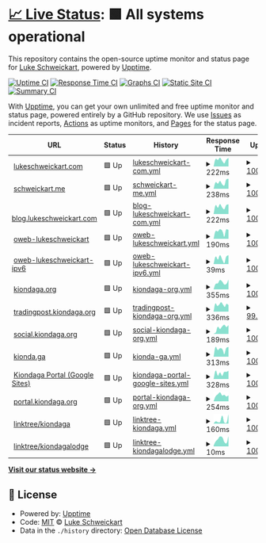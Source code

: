 # [📈 Live Status](https://lukebsa.github.io/status): <!--live status--> **🟩 All systems operational**

This repository contains the open-source uptime monitor and status page for [Luke Schweickart](https://lukeschweickart.com), powered by [Upptime](https://github.com/upptime/upptime).

[![Uptime CI](https://github.com/lukebsa/status/workflows/Uptime%20CI/badge.svg)](https://github.com/lukebsa/status/actions?query=workflow%3A%22Uptime+CI%22)
[![Response Time CI](https://github.com/lukebsa/status/workflows/Response%20Time%20CI/badge.svg)](https://github.com/lukebsa/status/actions?query=workflow%3A%22Response+Time+CI%22)
[![Graphs CI](https://github.com/lukebsa/status/workflows/Graphs%20CI/badge.svg)](https://github.com/lukebsa/status/actions?query=workflow%3A%22Graphs+CI%22)
[![Static Site CI](https://github.com/lukebsa/status/workflows/Static%20Site%20CI/badge.svg)](https://github.com/lukebsa/status/actions?query=workflow%3A%22Static+Site+CI%22)
[![Summary CI](https://github.com/lukebsa/status/workflows/Summary%20CI/badge.svg)](https://github.com/lukebsa/status/actions?query=workflow%3A%22Summary+CI%22)

With [Upptime](https://upptime.js.org), you can get your own unlimited and free uptime monitor and status page, powered entirely by a GitHub repository. We use [Issues](https://github.com/lukebsa/status/issues) as incident reports, [Actions](https://github.com/lukebsa/status/actions) as uptime monitors, and [Pages](https://lukebsa.github.io/status) for the status page.

<!--start: status pages-->
<!-- This summary is generated by Upptime (https://github.com/upptime/upptime) -->
<!-- Do not edit this manually, your changes will be overwritten -->
<!-- prettier-ignore -->
| URL | Status | History | Response Time | Uptime |
| --- | ------ | ------- | ------------- | ------ |
| <img alt="" src="https://icons.duckduckgo.com/ip3/lukeschweickart.com.ico" height="13"> [lukeschweickart.com](https://lukeschweickart.com) | 🟩 Up | [lukeschweickart-com.yml](https://github.com/lukebsa/status/commits/HEAD/history/lukeschweickart-com.yml) | <details><summary><img alt="Response time graph" src="./graphs/lukeschweickart-com/response-time-week.png" height="20"> 222ms</summary><br><a href="https://lukebsa.github.io/status/history/lukeschweickart-com"><img alt="Response time 598" src="https://img.shields.io/endpoint?url=https%3A%2F%2Fraw.githubusercontent.com%2Flukebsa%2Fstatus%2FHEAD%2Fapi%2Flukeschweickart-com%2Fresponse-time.json"></a><br><a href="https://lukebsa.github.io/status/history/lukeschweickart-com"><img alt="24-hour response time 191" src="https://img.shields.io/endpoint?url=https%3A%2F%2Fraw.githubusercontent.com%2Flukebsa%2Fstatus%2FHEAD%2Fapi%2Flukeschweickart-com%2Fresponse-time-day.json"></a><br><a href="https://lukebsa.github.io/status/history/lukeschweickart-com"><img alt="7-day response time 222" src="https://img.shields.io/endpoint?url=https%3A%2F%2Fraw.githubusercontent.com%2Flukebsa%2Fstatus%2FHEAD%2Fapi%2Flukeschweickart-com%2Fresponse-time-week.json"></a><br><a href="https://lukebsa.github.io/status/history/lukeschweickart-com"><img alt="30-day response time 222" src="https://img.shields.io/endpoint?url=https%3A%2F%2Fraw.githubusercontent.com%2Flukebsa%2Fstatus%2FHEAD%2Fapi%2Flukeschweickart-com%2Fresponse-time-month.json"></a><br><a href="https://lukebsa.github.io/status/history/lukeschweickart-com"><img alt="1-year response time 598" src="https://img.shields.io/endpoint?url=https%3A%2F%2Fraw.githubusercontent.com%2Flukebsa%2Fstatus%2FHEAD%2Fapi%2Flukeschweickart-com%2Fresponse-time-year.json"></a></details> | <details><summary><a href="https://lukebsa.github.io/status/history/lukeschweickart-com">100.00%</a></summary><a href="https://lukebsa.github.io/status/history/lukeschweickart-com"><img alt="All-time uptime 99.96%" src="https://img.shields.io/endpoint?url=https%3A%2F%2Fraw.githubusercontent.com%2Flukebsa%2Fstatus%2FHEAD%2Fapi%2Flukeschweickart-com%2Fuptime.json"></a><br><a href="https://lukebsa.github.io/status/history/lukeschweickart-com"><img alt="24-hour uptime 100.00%" src="https://img.shields.io/endpoint?url=https%3A%2F%2Fraw.githubusercontent.com%2Flukebsa%2Fstatus%2FHEAD%2Fapi%2Flukeschweickart-com%2Fuptime-day.json"></a><br><a href="https://lukebsa.github.io/status/history/lukeschweickart-com"><img alt="7-day uptime 100.00%" src="https://img.shields.io/endpoint?url=https%3A%2F%2Fraw.githubusercontent.com%2Flukebsa%2Fstatus%2FHEAD%2Fapi%2Flukeschweickart-com%2Fuptime-week.json"></a><br><a href="https://lukebsa.github.io/status/history/lukeschweickart-com"><img alt="30-day uptime 99.96%" src="https://img.shields.io/endpoint?url=https%3A%2F%2Fraw.githubusercontent.com%2Flukebsa%2Fstatus%2FHEAD%2Fapi%2Flukeschweickart-com%2Fuptime-month.json"></a><br><a href="https://lukebsa.github.io/status/history/lukeschweickart-com"><img alt="1-year uptime 99.96%" src="https://img.shields.io/endpoint?url=https%3A%2F%2Fraw.githubusercontent.com%2Flukebsa%2Fstatus%2FHEAD%2Fapi%2Flukeschweickart-com%2Fuptime-year.json"></a></details>
| <img alt="" src="https://icons.duckduckgo.com/ip3/schweickart.me.ico" height="13"> [schweickart.me](https://schweickart.me) | 🟩 Up | [schweickart-me.yml](https://github.com/lukebsa/status/commits/HEAD/history/schweickart-me.yml) | <details><summary><img alt="Response time graph" src="./graphs/schweickart-me/response-time-week.png" height="20"> 238ms</summary><br><a href="https://lukebsa.github.io/status/history/schweickart-me"><img alt="Response time 663" src="https://img.shields.io/endpoint?url=https%3A%2F%2Fraw.githubusercontent.com%2Flukebsa%2Fstatus%2FHEAD%2Fapi%2Fschweickart-me%2Fresponse-time.json"></a><br><a href="https://lukebsa.github.io/status/history/schweickart-me"><img alt="24-hour response time 282" src="https://img.shields.io/endpoint?url=https%3A%2F%2Fraw.githubusercontent.com%2Flukebsa%2Fstatus%2FHEAD%2Fapi%2Fschweickart-me%2Fresponse-time-day.json"></a><br><a href="https://lukebsa.github.io/status/history/schweickart-me"><img alt="7-day response time 238" src="https://img.shields.io/endpoint?url=https%3A%2F%2Fraw.githubusercontent.com%2Flukebsa%2Fstatus%2FHEAD%2Fapi%2Fschweickart-me%2Fresponse-time-week.json"></a><br><a href="https://lukebsa.github.io/status/history/schweickart-me"><img alt="30-day response time 223" src="https://img.shields.io/endpoint?url=https%3A%2F%2Fraw.githubusercontent.com%2Flukebsa%2Fstatus%2FHEAD%2Fapi%2Fschweickart-me%2Fresponse-time-month.json"></a><br><a href="https://lukebsa.github.io/status/history/schweickart-me"><img alt="1-year response time 663" src="https://img.shields.io/endpoint?url=https%3A%2F%2Fraw.githubusercontent.com%2Flukebsa%2Fstatus%2FHEAD%2Fapi%2Fschweickart-me%2Fresponse-time-year.json"></a></details> | <details><summary><a href="https://lukebsa.github.io/status/history/schweickart-me">100.00%</a></summary><a href="https://lukebsa.github.io/status/history/schweickart-me"><img alt="All-time uptime 99.95%" src="https://img.shields.io/endpoint?url=https%3A%2F%2Fraw.githubusercontent.com%2Flukebsa%2Fstatus%2FHEAD%2Fapi%2Fschweickart-me%2Fuptime.json"></a><br><a href="https://lukebsa.github.io/status/history/schweickart-me"><img alt="24-hour uptime 100.00%" src="https://img.shields.io/endpoint?url=https%3A%2F%2Fraw.githubusercontent.com%2Flukebsa%2Fstatus%2FHEAD%2Fapi%2Fschweickart-me%2Fuptime-day.json"></a><br><a href="https://lukebsa.github.io/status/history/schweickart-me"><img alt="7-day uptime 100.00%" src="https://img.shields.io/endpoint?url=https%3A%2F%2Fraw.githubusercontent.com%2Flukebsa%2Fstatus%2FHEAD%2Fapi%2Fschweickart-me%2Fuptime-week.json"></a><br><a href="https://lukebsa.github.io/status/history/schweickart-me"><img alt="30-day uptime 100.00%" src="https://img.shields.io/endpoint?url=https%3A%2F%2Fraw.githubusercontent.com%2Flukebsa%2Fstatus%2FHEAD%2Fapi%2Fschweickart-me%2Fuptime-month.json"></a><br><a href="https://lukebsa.github.io/status/history/schweickart-me"><img alt="1-year uptime 99.95%" src="https://img.shields.io/endpoint?url=https%3A%2F%2Fraw.githubusercontent.com%2Flukebsa%2Fstatus%2FHEAD%2Fapi%2Fschweickart-me%2Fuptime-year.json"></a></details>
| <img alt="" src="https://icons.duckduckgo.com/ip3/blog.lukeschweickart.com.ico" height="13"> [blog.lukeschweickart.com](https://blog.lukeschweickart.com) | 🟩 Up | [blog-lukeschweickart-com.yml](https://github.com/lukebsa/status/commits/HEAD/history/blog-lukeschweickart-com.yml) | <details><summary><img alt="Response time graph" src="./graphs/blog-lukeschweickart-com/response-time-week.png" height="20"> 222ms</summary><br><a href="https://lukebsa.github.io/status/history/blog-lukeschweickart-com"><img alt="Response time 302" src="https://img.shields.io/endpoint?url=https%3A%2F%2Fraw.githubusercontent.com%2Flukebsa%2Fstatus%2FHEAD%2Fapi%2Fblog-lukeschweickart-com%2Fresponse-time.json"></a><br><a href="https://lukebsa.github.io/status/history/blog-lukeschweickart-com"><img alt="24-hour response time 175" src="https://img.shields.io/endpoint?url=https%3A%2F%2Fraw.githubusercontent.com%2Flukebsa%2Fstatus%2FHEAD%2Fapi%2Fblog-lukeschweickart-com%2Fresponse-time-day.json"></a><br><a href="https://lukebsa.github.io/status/history/blog-lukeschweickart-com"><img alt="7-day response time 222" src="https://img.shields.io/endpoint?url=https%3A%2F%2Fraw.githubusercontent.com%2Flukebsa%2Fstatus%2FHEAD%2Fapi%2Fblog-lukeschweickart-com%2Fresponse-time-week.json"></a><br><a href="https://lukebsa.github.io/status/history/blog-lukeschweickart-com"><img alt="30-day response time 217" src="https://img.shields.io/endpoint?url=https%3A%2F%2Fraw.githubusercontent.com%2Flukebsa%2Fstatus%2FHEAD%2Fapi%2Fblog-lukeschweickart-com%2Fresponse-time-month.json"></a><br><a href="https://lukebsa.github.io/status/history/blog-lukeschweickart-com"><img alt="1-year response time 302" src="https://img.shields.io/endpoint?url=https%3A%2F%2Fraw.githubusercontent.com%2Flukebsa%2Fstatus%2FHEAD%2Fapi%2Fblog-lukeschweickart-com%2Fresponse-time-year.json"></a></details> | <details><summary><a href="https://lukebsa.github.io/status/history/blog-lukeschweickart-com">100.00%</a></summary><a href="https://lukebsa.github.io/status/history/blog-lukeschweickart-com"><img alt="All-time uptime 99.99%" src="https://img.shields.io/endpoint?url=https%3A%2F%2Fraw.githubusercontent.com%2Flukebsa%2Fstatus%2FHEAD%2Fapi%2Fblog-lukeschweickart-com%2Fuptime.json"></a><br><a href="https://lukebsa.github.io/status/history/blog-lukeschweickart-com"><img alt="24-hour uptime 100.00%" src="https://img.shields.io/endpoint?url=https%3A%2F%2Fraw.githubusercontent.com%2Flukebsa%2Fstatus%2FHEAD%2Fapi%2Fblog-lukeschweickart-com%2Fuptime-day.json"></a><br><a href="https://lukebsa.github.io/status/history/blog-lukeschweickart-com"><img alt="7-day uptime 100.00%" src="https://img.shields.io/endpoint?url=https%3A%2F%2Fraw.githubusercontent.com%2Flukebsa%2Fstatus%2FHEAD%2Fapi%2Fblog-lukeschweickart-com%2Fuptime-week.json"></a><br><a href="https://lukebsa.github.io/status/history/blog-lukeschweickart-com"><img alt="30-day uptime 100.00%" src="https://img.shields.io/endpoint?url=https%3A%2F%2Fraw.githubusercontent.com%2Flukebsa%2Fstatus%2FHEAD%2Fapi%2Fblog-lukeschweickart-com%2Fuptime-month.json"></a><br><a href="https://lukebsa.github.io/status/history/blog-lukeschweickart-com"><img alt="1-year uptime 99.99%" src="https://img.shields.io/endpoint?url=https%3A%2F%2Fraw.githubusercontent.com%2Flukebsa%2Fstatus%2FHEAD%2Fapi%2Fblog-lukeschweickart-com%2Fuptime-year.json"></a></details>
| <img alt="" src="https://icons.duckduckgo.com/ip3/oweb3.lukeschweickart.com.ico" height="13"> [oweb-lukeschweickart](https://oweb3.lukeschweickart.com) | 🟩 Up | [oweb-lukeschweickart.yml](https://github.com/lukebsa/status/commits/HEAD/history/oweb-lukeschweickart.yml) | <details><summary><img alt="Response time graph" src="./graphs/oweb-lukeschweickart/response-time-week.png" height="20"> 190ms</summary><br><a href="https://lukebsa.github.io/status/history/oweb-lukeschweickart"><img alt="Response time 173" src="https://img.shields.io/endpoint?url=https%3A%2F%2Fraw.githubusercontent.com%2Flukebsa%2Fstatus%2FHEAD%2Fapi%2Foweb-lukeschweickart%2Fresponse-time.json"></a><br><a href="https://lukebsa.github.io/status/history/oweb-lukeschweickart"><img alt="24-hour response time 196" src="https://img.shields.io/endpoint?url=https%3A%2F%2Fraw.githubusercontent.com%2Flukebsa%2Fstatus%2FHEAD%2Fapi%2Foweb-lukeschweickart%2Fresponse-time-day.json"></a><br><a href="https://lukebsa.github.io/status/history/oweb-lukeschweickart"><img alt="7-day response time 190" src="https://img.shields.io/endpoint?url=https%3A%2F%2Fraw.githubusercontent.com%2Flukebsa%2Fstatus%2FHEAD%2Fapi%2Foweb-lukeschweickart%2Fresponse-time-week.json"></a><br><a href="https://lukebsa.github.io/status/history/oweb-lukeschweickart"><img alt="30-day response time 175" src="https://img.shields.io/endpoint?url=https%3A%2F%2Fraw.githubusercontent.com%2Flukebsa%2Fstatus%2FHEAD%2Fapi%2Foweb-lukeschweickart%2Fresponse-time-month.json"></a><br><a href="https://lukebsa.github.io/status/history/oweb-lukeschweickart"><img alt="1-year response time 173" src="https://img.shields.io/endpoint?url=https%3A%2F%2Fraw.githubusercontent.com%2Flukebsa%2Fstatus%2FHEAD%2Fapi%2Foweb-lukeschweickart%2Fresponse-time-year.json"></a></details> | <details><summary><a href="https://lukebsa.github.io/status/history/oweb-lukeschweickart">100.00%</a></summary><a href="https://lukebsa.github.io/status/history/oweb-lukeschweickart"><img alt="All-time uptime 99.98%" src="https://img.shields.io/endpoint?url=https%3A%2F%2Fraw.githubusercontent.com%2Flukebsa%2Fstatus%2FHEAD%2Fapi%2Foweb-lukeschweickart%2Fuptime.json"></a><br><a href="https://lukebsa.github.io/status/history/oweb-lukeschweickart"><img alt="24-hour uptime 100.00%" src="https://img.shields.io/endpoint?url=https%3A%2F%2Fraw.githubusercontent.com%2Flukebsa%2Fstatus%2FHEAD%2Fapi%2Foweb-lukeschweickart%2Fuptime-day.json"></a><br><a href="https://lukebsa.github.io/status/history/oweb-lukeschweickart"><img alt="7-day uptime 100.00%" src="https://img.shields.io/endpoint?url=https%3A%2F%2Fraw.githubusercontent.com%2Flukebsa%2Fstatus%2FHEAD%2Fapi%2Foweb-lukeschweickart%2Fuptime-week.json"></a><br><a href="https://lukebsa.github.io/status/history/oweb-lukeschweickart"><img alt="30-day uptime 100.00%" src="https://img.shields.io/endpoint?url=https%3A%2F%2Fraw.githubusercontent.com%2Flukebsa%2Fstatus%2FHEAD%2Fapi%2Foweb-lukeschweickart%2Fuptime-month.json"></a><br><a href="https://lukebsa.github.io/status/history/oweb-lukeschweickart"><img alt="1-year uptime 99.98%" src="https://img.shields.io/endpoint?url=https%3A%2F%2Fraw.githubusercontent.com%2Flukebsa%2Fstatus%2FHEAD%2Fapi%2Foweb-lukeschweickart%2Fuptime-year.json"></a></details>
| <img alt="" src="https://icons.duckduckgo.com/ip3/oweb3.lukeschweickart.com.ico" height="13"> [oweb-lukeschweickart-ipv6](https://oweb3.lukeschweickart.com) | 🟩 Up | [oweb-lukeschweickart-ipv6.yml](https://github.com/lukebsa/status/commits/HEAD/history/oweb-lukeschweickart-ipv6.yml) | <details><summary><img alt="Response time graph" src="./graphs/oweb-lukeschweickart-ipv6/response-time-week.png" height="20"> 39ms</summary><br><a href="https://lukebsa.github.io/status/history/oweb-lukeschweickart-ipv6"><img alt="Response time 35" src="https://img.shields.io/endpoint?url=https%3A%2F%2Fraw.githubusercontent.com%2Flukebsa%2Fstatus%2FHEAD%2Fapi%2Foweb-lukeschweickart-ipv6%2Fresponse-time.json"></a><br><a href="https://lukebsa.github.io/status/history/oweb-lukeschweickart-ipv6"><img alt="24-hour response time 30" src="https://img.shields.io/endpoint?url=https%3A%2F%2Fraw.githubusercontent.com%2Flukebsa%2Fstatus%2FHEAD%2Fapi%2Foweb-lukeschweickart-ipv6%2Fresponse-time-day.json"></a><br><a href="https://lukebsa.github.io/status/history/oweb-lukeschweickart-ipv6"><img alt="7-day response time 39" src="https://img.shields.io/endpoint?url=https%3A%2F%2Fraw.githubusercontent.com%2Flukebsa%2Fstatus%2FHEAD%2Fapi%2Foweb-lukeschweickart-ipv6%2Fresponse-time-week.json"></a><br><a href="https://lukebsa.github.io/status/history/oweb-lukeschweickart-ipv6"><img alt="30-day response time 34" src="https://img.shields.io/endpoint?url=https%3A%2F%2Fraw.githubusercontent.com%2Flukebsa%2Fstatus%2FHEAD%2Fapi%2Foweb-lukeschweickart-ipv6%2Fresponse-time-month.json"></a><br><a href="https://lukebsa.github.io/status/history/oweb-lukeschweickart-ipv6"><img alt="1-year response time 35" src="https://img.shields.io/endpoint?url=https%3A%2F%2Fraw.githubusercontent.com%2Flukebsa%2Fstatus%2FHEAD%2Fapi%2Foweb-lukeschweickart-ipv6%2Fresponse-time-year.json"></a></details> | <details><summary><a href="https://lukebsa.github.io/status/history/oweb-lukeschweickart-ipv6">100.00%</a></summary><a href="https://lukebsa.github.io/status/history/oweb-lukeschweickart-ipv6"><img alt="All-time uptime 99.99%" src="https://img.shields.io/endpoint?url=https%3A%2F%2Fraw.githubusercontent.com%2Flukebsa%2Fstatus%2FHEAD%2Fapi%2Foweb-lukeschweickart-ipv6%2Fuptime.json"></a><br><a href="https://lukebsa.github.io/status/history/oweb-lukeschweickart-ipv6"><img alt="24-hour uptime 100.00%" src="https://img.shields.io/endpoint?url=https%3A%2F%2Fraw.githubusercontent.com%2Flukebsa%2Fstatus%2FHEAD%2Fapi%2Foweb-lukeschweickart-ipv6%2Fuptime-day.json"></a><br><a href="https://lukebsa.github.io/status/history/oweb-lukeschweickart-ipv6"><img alt="7-day uptime 100.00%" src="https://img.shields.io/endpoint?url=https%3A%2F%2Fraw.githubusercontent.com%2Flukebsa%2Fstatus%2FHEAD%2Fapi%2Foweb-lukeschweickart-ipv6%2Fuptime-week.json"></a><br><a href="https://lukebsa.github.io/status/history/oweb-lukeschweickart-ipv6"><img alt="30-day uptime 100.00%" src="https://img.shields.io/endpoint?url=https%3A%2F%2Fraw.githubusercontent.com%2Flukebsa%2Fstatus%2FHEAD%2Fapi%2Foweb-lukeschweickart-ipv6%2Fuptime-month.json"></a><br><a href="https://lukebsa.github.io/status/history/oweb-lukeschweickart-ipv6"><img alt="1-year uptime 99.99%" src="https://img.shields.io/endpoint?url=https%3A%2F%2Fraw.githubusercontent.com%2Flukebsa%2Fstatus%2FHEAD%2Fapi%2Foweb-lukeschweickart-ipv6%2Fuptime-year.json"></a></details>
| <img alt="" src="https://icons.duckduckgo.com/ip3/kiondaga.org.ico" height="13"> [kiondaga.org](https://kiondaga.org) | 🟩 Up | [kiondaga-org.yml](https://github.com/lukebsa/status/commits/HEAD/history/kiondaga-org.yml) | <details><summary><img alt="Response time graph" src="./graphs/kiondaga-org/response-time-week.png" height="20"> 355ms</summary><br><a href="https://lukebsa.github.io/status/history/kiondaga-org"><img alt="Response time 365" src="https://img.shields.io/endpoint?url=https%3A%2F%2Fraw.githubusercontent.com%2Flukebsa%2Fstatus%2FHEAD%2Fapi%2Fkiondaga-org%2Fresponse-time.json"></a><br><a href="https://lukebsa.github.io/status/history/kiondaga-org"><img alt="24-hour response time 347" src="https://img.shields.io/endpoint?url=https%3A%2F%2Fraw.githubusercontent.com%2Flukebsa%2Fstatus%2FHEAD%2Fapi%2Fkiondaga-org%2Fresponse-time-day.json"></a><br><a href="https://lukebsa.github.io/status/history/kiondaga-org"><img alt="7-day response time 355" src="https://img.shields.io/endpoint?url=https%3A%2F%2Fraw.githubusercontent.com%2Flukebsa%2Fstatus%2FHEAD%2Fapi%2Fkiondaga-org%2Fresponse-time-week.json"></a><br><a href="https://lukebsa.github.io/status/history/kiondaga-org"><img alt="30-day response time 304" src="https://img.shields.io/endpoint?url=https%3A%2F%2Fraw.githubusercontent.com%2Flukebsa%2Fstatus%2FHEAD%2Fapi%2Fkiondaga-org%2Fresponse-time-month.json"></a><br><a href="https://lukebsa.github.io/status/history/kiondaga-org"><img alt="1-year response time 365" src="https://img.shields.io/endpoint?url=https%3A%2F%2Fraw.githubusercontent.com%2Flukebsa%2Fstatus%2FHEAD%2Fapi%2Fkiondaga-org%2Fresponse-time-year.json"></a></details> | <details><summary><a href="https://lukebsa.github.io/status/history/kiondaga-org">100.00%</a></summary><a href="https://lukebsa.github.io/status/history/kiondaga-org"><img alt="All-time uptime 99.98%" src="https://img.shields.io/endpoint?url=https%3A%2F%2Fraw.githubusercontent.com%2Flukebsa%2Fstatus%2FHEAD%2Fapi%2Fkiondaga-org%2Fuptime.json"></a><br><a href="https://lukebsa.github.io/status/history/kiondaga-org"><img alt="24-hour uptime 100.00%" src="https://img.shields.io/endpoint?url=https%3A%2F%2Fraw.githubusercontent.com%2Flukebsa%2Fstatus%2FHEAD%2Fapi%2Fkiondaga-org%2Fuptime-day.json"></a><br><a href="https://lukebsa.github.io/status/history/kiondaga-org"><img alt="7-day uptime 100.00%" src="https://img.shields.io/endpoint?url=https%3A%2F%2Fraw.githubusercontent.com%2Flukebsa%2Fstatus%2FHEAD%2Fapi%2Fkiondaga-org%2Fuptime-week.json"></a><br><a href="https://lukebsa.github.io/status/history/kiondaga-org"><img alt="30-day uptime 100.00%" src="https://img.shields.io/endpoint?url=https%3A%2F%2Fraw.githubusercontent.com%2Flukebsa%2Fstatus%2FHEAD%2Fapi%2Fkiondaga-org%2Fuptime-month.json"></a><br><a href="https://lukebsa.github.io/status/history/kiondaga-org"><img alt="1-year uptime 99.98%" src="https://img.shields.io/endpoint?url=https%3A%2F%2Fraw.githubusercontent.com%2Flukebsa%2Fstatus%2FHEAD%2Fapi%2Fkiondaga-org%2Fuptime-year.json"></a></details>
| <img alt="" src="https://icons.duckduckgo.com/ip3/tradingpost.kiondaga.org.ico" height="13"> [tradingpost.kiondaga.org](https://tradingpost.kiondaga.org) | 🟩 Up | [tradingpost-kiondaga-org.yml](https://github.com/lukebsa/status/commits/HEAD/history/tradingpost-kiondaga-org.yml) | <details><summary><img alt="Response time graph" src="./graphs/tradingpost-kiondaga-org/response-time-week.png" height="20"> 336ms</summary><br><a href="https://lukebsa.github.io/status/history/tradingpost-kiondaga-org"><img alt="Response time 328" src="https://img.shields.io/endpoint?url=https%3A%2F%2Fraw.githubusercontent.com%2Flukebsa%2Fstatus%2FHEAD%2Fapi%2Ftradingpost-kiondaga-org%2Fresponse-time.json"></a><br><a href="https://lukebsa.github.io/status/history/tradingpost-kiondaga-org"><img alt="24-hour response time 293" src="https://img.shields.io/endpoint?url=https%3A%2F%2Fraw.githubusercontent.com%2Flukebsa%2Fstatus%2FHEAD%2Fapi%2Ftradingpost-kiondaga-org%2Fresponse-time-day.json"></a><br><a href="https://lukebsa.github.io/status/history/tradingpost-kiondaga-org"><img alt="7-day response time 336" src="https://img.shields.io/endpoint?url=https%3A%2F%2Fraw.githubusercontent.com%2Flukebsa%2Fstatus%2FHEAD%2Fapi%2Ftradingpost-kiondaga-org%2Fresponse-time-week.json"></a><br><a href="https://lukebsa.github.io/status/history/tradingpost-kiondaga-org"><img alt="30-day response time 323" src="https://img.shields.io/endpoint?url=https%3A%2F%2Fraw.githubusercontent.com%2Flukebsa%2Fstatus%2FHEAD%2Fapi%2Ftradingpost-kiondaga-org%2Fresponse-time-month.json"></a><br><a href="https://lukebsa.github.io/status/history/tradingpost-kiondaga-org"><img alt="1-year response time 328" src="https://img.shields.io/endpoint?url=https%3A%2F%2Fraw.githubusercontent.com%2Flukebsa%2Fstatus%2FHEAD%2Fapi%2Ftradingpost-kiondaga-org%2Fresponse-time-year.json"></a></details> | <details><summary><a href="https://lukebsa.github.io/status/history/tradingpost-kiondaga-org">99.84%</a></summary><a href="https://lukebsa.github.io/status/history/tradingpost-kiondaga-org"><img alt="All-time uptime 99.95%" src="https://img.shields.io/endpoint?url=https%3A%2F%2Fraw.githubusercontent.com%2Flukebsa%2Fstatus%2FHEAD%2Fapi%2Ftradingpost-kiondaga-org%2Fuptime.json"></a><br><a href="https://lukebsa.github.io/status/history/tradingpost-kiondaga-org"><img alt="24-hour uptime 100.00%" src="https://img.shields.io/endpoint?url=https%3A%2F%2Fraw.githubusercontent.com%2Flukebsa%2Fstatus%2FHEAD%2Fapi%2Ftradingpost-kiondaga-org%2Fuptime-day.json"></a><br><a href="https://lukebsa.github.io/status/history/tradingpost-kiondaga-org"><img alt="7-day uptime 99.84%" src="https://img.shields.io/endpoint?url=https%3A%2F%2Fraw.githubusercontent.com%2Flukebsa%2Fstatus%2FHEAD%2Fapi%2Ftradingpost-kiondaga-org%2Fuptime-week.json"></a><br><a href="https://lukebsa.github.io/status/history/tradingpost-kiondaga-org"><img alt="30-day uptime 99.96%" src="https://img.shields.io/endpoint?url=https%3A%2F%2Fraw.githubusercontent.com%2Flukebsa%2Fstatus%2FHEAD%2Fapi%2Ftradingpost-kiondaga-org%2Fuptime-month.json"></a><br><a href="https://lukebsa.github.io/status/history/tradingpost-kiondaga-org"><img alt="1-year uptime 99.95%" src="https://img.shields.io/endpoint?url=https%3A%2F%2Fraw.githubusercontent.com%2Flukebsa%2Fstatus%2FHEAD%2Fapi%2Ftradingpost-kiondaga-org%2Fuptime-year.json"></a></details>
| <img alt="" src="https://icons.duckduckgo.com/ip3/social.kiondaga.org.ico" height="13"> [social.kiondaga.org](https://social.kiondaga.org) | 🟩 Up | [social-kiondaga-org.yml](https://github.com/lukebsa/status/commits/HEAD/history/social-kiondaga-org.yml) | <details><summary><img alt="Response time graph" src="./graphs/social-kiondaga-org/response-time-week.png" height="20"> 189ms</summary><br><a href="https://lukebsa.github.io/status/history/social-kiondaga-org"><img alt="Response time 184" src="https://img.shields.io/endpoint?url=https%3A%2F%2Fraw.githubusercontent.com%2Flukebsa%2Fstatus%2FHEAD%2Fapi%2Fsocial-kiondaga-org%2Fresponse-time.json"></a><br><a href="https://lukebsa.github.io/status/history/social-kiondaga-org"><img alt="24-hour response time 221" src="https://img.shields.io/endpoint?url=https%3A%2F%2Fraw.githubusercontent.com%2Flukebsa%2Fstatus%2FHEAD%2Fapi%2Fsocial-kiondaga-org%2Fresponse-time-day.json"></a><br><a href="https://lukebsa.github.io/status/history/social-kiondaga-org"><img alt="7-day response time 189" src="https://img.shields.io/endpoint?url=https%3A%2F%2Fraw.githubusercontent.com%2Flukebsa%2Fstatus%2FHEAD%2Fapi%2Fsocial-kiondaga-org%2Fresponse-time-week.json"></a><br><a href="https://lukebsa.github.io/status/history/social-kiondaga-org"><img alt="30-day response time 137" src="https://img.shields.io/endpoint?url=https%3A%2F%2Fraw.githubusercontent.com%2Flukebsa%2Fstatus%2FHEAD%2Fapi%2Fsocial-kiondaga-org%2Fresponse-time-month.json"></a><br><a href="https://lukebsa.github.io/status/history/social-kiondaga-org"><img alt="1-year response time 184" src="https://img.shields.io/endpoint?url=https%3A%2F%2Fraw.githubusercontent.com%2Flukebsa%2Fstatus%2FHEAD%2Fapi%2Fsocial-kiondaga-org%2Fresponse-time-year.json"></a></details> | <details><summary><a href="https://lukebsa.github.io/status/history/social-kiondaga-org">100.00%</a></summary><a href="https://lukebsa.github.io/status/history/social-kiondaga-org"><img alt="All-time uptime 100.00%" src="https://img.shields.io/endpoint?url=https%3A%2F%2Fraw.githubusercontent.com%2Flukebsa%2Fstatus%2FHEAD%2Fapi%2Fsocial-kiondaga-org%2Fuptime.json"></a><br><a href="https://lukebsa.github.io/status/history/social-kiondaga-org"><img alt="24-hour uptime 100.00%" src="https://img.shields.io/endpoint?url=https%3A%2F%2Fraw.githubusercontent.com%2Flukebsa%2Fstatus%2FHEAD%2Fapi%2Fsocial-kiondaga-org%2Fuptime-day.json"></a><br><a href="https://lukebsa.github.io/status/history/social-kiondaga-org"><img alt="7-day uptime 100.00%" src="https://img.shields.io/endpoint?url=https%3A%2F%2Fraw.githubusercontent.com%2Flukebsa%2Fstatus%2FHEAD%2Fapi%2Fsocial-kiondaga-org%2Fuptime-week.json"></a><br><a href="https://lukebsa.github.io/status/history/social-kiondaga-org"><img alt="30-day uptime 100.00%" src="https://img.shields.io/endpoint?url=https%3A%2F%2Fraw.githubusercontent.com%2Flukebsa%2Fstatus%2FHEAD%2Fapi%2Fsocial-kiondaga-org%2Fuptime-month.json"></a><br><a href="https://lukebsa.github.io/status/history/social-kiondaga-org"><img alt="1-year uptime 100.00%" src="https://img.shields.io/endpoint?url=https%3A%2F%2Fraw.githubusercontent.com%2Flukebsa%2Fstatus%2FHEAD%2Fapi%2Fsocial-kiondaga-org%2Fuptime-year.json"></a></details>
| <img alt="" src="https://icons.duckduckgo.com/ip3/kionda.ga.ico" height="13"> [kionda.ga](https://kionda.ga) | 🟩 Up | [kionda-ga.yml](https://github.com/lukebsa/status/commits/HEAD/history/kionda-ga.yml) | <details><summary><img alt="Response time graph" src="./graphs/kionda-ga/response-time-week.png" height="20"> 313ms</summary><br><a href="https://lukebsa.github.io/status/history/kionda-ga"><img alt="Response time 555" src="https://img.shields.io/endpoint?url=https%3A%2F%2Fraw.githubusercontent.com%2Flukebsa%2Fstatus%2FHEAD%2Fapi%2Fkionda-ga%2Fresponse-time.json"></a><br><a href="https://lukebsa.github.io/status/history/kionda-ga"><img alt="24-hour response time 227" src="https://img.shields.io/endpoint?url=https%3A%2F%2Fraw.githubusercontent.com%2Flukebsa%2Fstatus%2FHEAD%2Fapi%2Fkionda-ga%2Fresponse-time-day.json"></a><br><a href="https://lukebsa.github.io/status/history/kionda-ga"><img alt="7-day response time 313" src="https://img.shields.io/endpoint?url=https%3A%2F%2Fraw.githubusercontent.com%2Flukebsa%2Fstatus%2FHEAD%2Fapi%2Fkionda-ga%2Fresponse-time-week.json"></a><br><a href="https://lukebsa.github.io/status/history/kionda-ga"><img alt="30-day response time 303" src="https://img.shields.io/endpoint?url=https%3A%2F%2Fraw.githubusercontent.com%2Flukebsa%2Fstatus%2FHEAD%2Fapi%2Fkionda-ga%2Fresponse-time-month.json"></a><br><a href="https://lukebsa.github.io/status/history/kionda-ga"><img alt="1-year response time 555" src="https://img.shields.io/endpoint?url=https%3A%2F%2Fraw.githubusercontent.com%2Flukebsa%2Fstatus%2FHEAD%2Fapi%2Fkionda-ga%2Fresponse-time-year.json"></a></details> | <details><summary><a href="https://lukebsa.github.io/status/history/kionda-ga">100.00%</a></summary><a href="https://lukebsa.github.io/status/history/kionda-ga"><img alt="All-time uptime 99.95%" src="https://img.shields.io/endpoint?url=https%3A%2F%2Fraw.githubusercontent.com%2Flukebsa%2Fstatus%2FHEAD%2Fapi%2Fkionda-ga%2Fuptime.json"></a><br><a href="https://lukebsa.github.io/status/history/kionda-ga"><img alt="24-hour uptime 100.00%" src="https://img.shields.io/endpoint?url=https%3A%2F%2Fraw.githubusercontent.com%2Flukebsa%2Fstatus%2FHEAD%2Fapi%2Fkionda-ga%2Fuptime-day.json"></a><br><a href="https://lukebsa.github.io/status/history/kionda-ga"><img alt="7-day uptime 100.00%" src="https://img.shields.io/endpoint?url=https%3A%2F%2Fraw.githubusercontent.com%2Flukebsa%2Fstatus%2FHEAD%2Fapi%2Fkionda-ga%2Fuptime-week.json"></a><br><a href="https://lukebsa.github.io/status/history/kionda-ga"><img alt="30-day uptime 100.00%" src="https://img.shields.io/endpoint?url=https%3A%2F%2Fraw.githubusercontent.com%2Flukebsa%2Fstatus%2FHEAD%2Fapi%2Fkionda-ga%2Fuptime-month.json"></a><br><a href="https://lukebsa.github.io/status/history/kionda-ga"><img alt="1-year uptime 99.95%" src="https://img.shields.io/endpoint?url=https%3A%2F%2Fraw.githubusercontent.com%2Flukebsa%2Fstatus%2FHEAD%2Fapi%2Fkionda-ga%2Fuptime-year.json"></a></details>
| <img alt="" src="https://icons.duckduckgo.com/ip3/sites.google.com.ico" height="13"> [Kiondaga Portal (Google Sites)](https://sites.google.com/kiondaga.org/portal/ping) | 🟩 Up | [kiondaga-portal-google-sites.yml](https://github.com/lukebsa/status/commits/HEAD/history/kiondaga-portal-google-sites.yml) | <details><summary><img alt="Response time graph" src="./graphs/kiondaga-portal-google-sites/response-time-week.png" height="20"> 328ms</summary><br><a href="https://lukebsa.github.io/status/history/kiondaga-portal-google-sites"><img alt="Response time 328" src="https://img.shields.io/endpoint?url=https%3A%2F%2Fraw.githubusercontent.com%2Flukebsa%2Fstatus%2FHEAD%2Fapi%2Fkiondaga-portal-google-sites%2Fresponse-time.json"></a><br><a href="https://lukebsa.github.io/status/history/kiondaga-portal-google-sites"><img alt="24-hour response time 200" src="https://img.shields.io/endpoint?url=https%3A%2F%2Fraw.githubusercontent.com%2Flukebsa%2Fstatus%2FHEAD%2Fapi%2Fkiondaga-portal-google-sites%2Fresponse-time-day.json"></a><br><a href="https://lukebsa.github.io/status/history/kiondaga-portal-google-sites"><img alt="7-day response time 328" src="https://img.shields.io/endpoint?url=https%3A%2F%2Fraw.githubusercontent.com%2Flukebsa%2Fstatus%2FHEAD%2Fapi%2Fkiondaga-portal-google-sites%2Fresponse-time-week.json"></a><br><a href="https://lukebsa.github.io/status/history/kiondaga-portal-google-sites"><img alt="30-day response time 359" src="https://img.shields.io/endpoint?url=https%3A%2F%2Fraw.githubusercontent.com%2Flukebsa%2Fstatus%2FHEAD%2Fapi%2Fkiondaga-portal-google-sites%2Fresponse-time-month.json"></a><br><a href="https://lukebsa.github.io/status/history/kiondaga-portal-google-sites"><img alt="1-year response time 328" src="https://img.shields.io/endpoint?url=https%3A%2F%2Fraw.githubusercontent.com%2Flukebsa%2Fstatus%2FHEAD%2Fapi%2Fkiondaga-portal-google-sites%2Fresponse-time-year.json"></a></details> | <details><summary><a href="https://lukebsa.github.io/status/history/kiondaga-portal-google-sites">100.00%</a></summary><a href="https://lukebsa.github.io/status/history/kiondaga-portal-google-sites"><img alt="All-time uptime 100.00%" src="https://img.shields.io/endpoint?url=https%3A%2F%2Fraw.githubusercontent.com%2Flukebsa%2Fstatus%2FHEAD%2Fapi%2Fkiondaga-portal-google-sites%2Fuptime.json"></a><br><a href="https://lukebsa.github.io/status/history/kiondaga-portal-google-sites"><img alt="24-hour uptime 100.00%" src="https://img.shields.io/endpoint?url=https%3A%2F%2Fraw.githubusercontent.com%2Flukebsa%2Fstatus%2FHEAD%2Fapi%2Fkiondaga-portal-google-sites%2Fuptime-day.json"></a><br><a href="https://lukebsa.github.io/status/history/kiondaga-portal-google-sites"><img alt="7-day uptime 100.00%" src="https://img.shields.io/endpoint?url=https%3A%2F%2Fraw.githubusercontent.com%2Flukebsa%2Fstatus%2FHEAD%2Fapi%2Fkiondaga-portal-google-sites%2Fuptime-week.json"></a><br><a href="https://lukebsa.github.io/status/history/kiondaga-portal-google-sites"><img alt="30-day uptime 100.00%" src="https://img.shields.io/endpoint?url=https%3A%2F%2Fraw.githubusercontent.com%2Flukebsa%2Fstatus%2FHEAD%2Fapi%2Fkiondaga-portal-google-sites%2Fuptime-month.json"></a><br><a href="https://lukebsa.github.io/status/history/kiondaga-portal-google-sites"><img alt="1-year uptime 100.00%" src="https://img.shields.io/endpoint?url=https%3A%2F%2Fraw.githubusercontent.com%2Flukebsa%2Fstatus%2FHEAD%2Fapi%2Fkiondaga-portal-google-sites%2Fuptime-year.json"></a></details>
| <img alt="" src="https://icons.duckduckgo.com/ip3/portal.kiondaga.org.ico" height="13"> [portal.kiondaga.org](https://portal.kiondaga.org/ping) | 🟩 Up | [portal-kiondaga-org.yml](https://github.com/lukebsa/status/commits/HEAD/history/portal-kiondaga-org.yml) | <details><summary><img alt="Response time graph" src="./graphs/portal-kiondaga-org/response-time-week.png" height="20"> 254ms</summary><br><a href="https://lukebsa.github.io/status/history/portal-kiondaga-org"><img alt="Response time 261" src="https://img.shields.io/endpoint?url=https%3A%2F%2Fraw.githubusercontent.com%2Flukebsa%2Fstatus%2FHEAD%2Fapi%2Fportal-kiondaga-org%2Fresponse-time.json"></a><br><a href="https://lukebsa.github.io/status/history/portal-kiondaga-org"><img alt="24-hour response time 233" src="https://img.shields.io/endpoint?url=https%3A%2F%2Fraw.githubusercontent.com%2Flukebsa%2Fstatus%2FHEAD%2Fapi%2Fportal-kiondaga-org%2Fresponse-time-day.json"></a><br><a href="https://lukebsa.github.io/status/history/portal-kiondaga-org"><img alt="7-day response time 254" src="https://img.shields.io/endpoint?url=https%3A%2F%2Fraw.githubusercontent.com%2Flukebsa%2Fstatus%2FHEAD%2Fapi%2Fportal-kiondaga-org%2Fresponse-time-week.json"></a><br><a href="https://lukebsa.github.io/status/history/portal-kiondaga-org"><img alt="30-day response time 260" src="https://img.shields.io/endpoint?url=https%3A%2F%2Fraw.githubusercontent.com%2Flukebsa%2Fstatus%2FHEAD%2Fapi%2Fportal-kiondaga-org%2Fresponse-time-month.json"></a><br><a href="https://lukebsa.github.io/status/history/portal-kiondaga-org"><img alt="1-year response time 261" src="https://img.shields.io/endpoint?url=https%3A%2F%2Fraw.githubusercontent.com%2Flukebsa%2Fstatus%2FHEAD%2Fapi%2Fportal-kiondaga-org%2Fresponse-time-year.json"></a></details> | <details><summary><a href="https://lukebsa.github.io/status/history/portal-kiondaga-org">100.00%</a></summary><a href="https://lukebsa.github.io/status/history/portal-kiondaga-org"><img alt="All-time uptime 100.00%" src="https://img.shields.io/endpoint?url=https%3A%2F%2Fraw.githubusercontent.com%2Flukebsa%2Fstatus%2FHEAD%2Fapi%2Fportal-kiondaga-org%2Fuptime.json"></a><br><a href="https://lukebsa.github.io/status/history/portal-kiondaga-org"><img alt="24-hour uptime 100.00%" src="https://img.shields.io/endpoint?url=https%3A%2F%2Fraw.githubusercontent.com%2Flukebsa%2Fstatus%2FHEAD%2Fapi%2Fportal-kiondaga-org%2Fuptime-day.json"></a><br><a href="https://lukebsa.github.io/status/history/portal-kiondaga-org"><img alt="7-day uptime 100.00%" src="https://img.shields.io/endpoint?url=https%3A%2F%2Fraw.githubusercontent.com%2Flukebsa%2Fstatus%2FHEAD%2Fapi%2Fportal-kiondaga-org%2Fuptime-week.json"></a><br><a href="https://lukebsa.github.io/status/history/portal-kiondaga-org"><img alt="30-day uptime 100.00%" src="https://img.shields.io/endpoint?url=https%3A%2F%2Fraw.githubusercontent.com%2Flukebsa%2Fstatus%2FHEAD%2Fapi%2Fportal-kiondaga-org%2Fuptime-month.json"></a><br><a href="https://lukebsa.github.io/status/history/portal-kiondaga-org"><img alt="1-year uptime 100.00%" src="https://img.shields.io/endpoint?url=https%3A%2F%2Fraw.githubusercontent.com%2Flukebsa%2Fstatus%2FHEAD%2Fapi%2Fportal-kiondaga-org%2Fuptime-year.json"></a></details>
| <img alt="" src="https://icons.duckduckgo.com/ip3/linktr.ee.ico" height="13"> [linktree/kiondaga](https://linktr.ee/kiondaga) | 🟩 Up | [linktree-kiondaga.yml](https://github.com/lukebsa/status/commits/HEAD/history/linktree-kiondaga.yml) | <details><summary><img alt="Response time graph" src="./graphs/linktree-kiondaga/response-time-week.png" height="20"> 160ms</summary><br><a href="https://lukebsa.github.io/status/history/linktree-kiondaga"><img alt="Response time 129" src="https://img.shields.io/endpoint?url=https%3A%2F%2Fraw.githubusercontent.com%2Flukebsa%2Fstatus%2FHEAD%2Fapi%2Flinktree-kiondaga%2Fresponse-time.json"></a><br><a href="https://lukebsa.github.io/status/history/linktree-kiondaga"><img alt="24-hour response time 60" src="https://img.shields.io/endpoint?url=https%3A%2F%2Fraw.githubusercontent.com%2Flukebsa%2Fstatus%2FHEAD%2Fapi%2Flinktree-kiondaga%2Fresponse-time-day.json"></a><br><a href="https://lukebsa.github.io/status/history/linktree-kiondaga"><img alt="7-day response time 160" src="https://img.shields.io/endpoint?url=https%3A%2F%2Fraw.githubusercontent.com%2Flukebsa%2Fstatus%2FHEAD%2Fapi%2Flinktree-kiondaga%2Fresponse-time-week.json"></a><br><a href="https://lukebsa.github.io/status/history/linktree-kiondaga"><img alt="30-day response time 85" src="https://img.shields.io/endpoint?url=https%3A%2F%2Fraw.githubusercontent.com%2Flukebsa%2Fstatus%2FHEAD%2Fapi%2Flinktree-kiondaga%2Fresponse-time-month.json"></a><br><a href="https://lukebsa.github.io/status/history/linktree-kiondaga"><img alt="1-year response time 129" src="https://img.shields.io/endpoint?url=https%3A%2F%2Fraw.githubusercontent.com%2Flukebsa%2Fstatus%2FHEAD%2Fapi%2Flinktree-kiondaga%2Fresponse-time-year.json"></a></details> | <details><summary><a href="https://lukebsa.github.io/status/history/linktree-kiondaga">100.00%</a></summary><a href="https://lukebsa.github.io/status/history/linktree-kiondaga"><img alt="All-time uptime 100.00%" src="https://img.shields.io/endpoint?url=https%3A%2F%2Fraw.githubusercontent.com%2Flukebsa%2Fstatus%2FHEAD%2Fapi%2Flinktree-kiondaga%2Fuptime.json"></a><br><a href="https://lukebsa.github.io/status/history/linktree-kiondaga"><img alt="24-hour uptime 100.00%" src="https://img.shields.io/endpoint?url=https%3A%2F%2Fraw.githubusercontent.com%2Flukebsa%2Fstatus%2FHEAD%2Fapi%2Flinktree-kiondaga%2Fuptime-day.json"></a><br><a href="https://lukebsa.github.io/status/history/linktree-kiondaga"><img alt="7-day uptime 100.00%" src="https://img.shields.io/endpoint?url=https%3A%2F%2Fraw.githubusercontent.com%2Flukebsa%2Fstatus%2FHEAD%2Fapi%2Flinktree-kiondaga%2Fuptime-week.json"></a><br><a href="https://lukebsa.github.io/status/history/linktree-kiondaga"><img alt="30-day uptime 100.00%" src="https://img.shields.io/endpoint?url=https%3A%2F%2Fraw.githubusercontent.com%2Flukebsa%2Fstatus%2FHEAD%2Fapi%2Flinktree-kiondaga%2Fuptime-month.json"></a><br><a href="https://lukebsa.github.io/status/history/linktree-kiondaga"><img alt="1-year uptime 100.00%" src="https://img.shields.io/endpoint?url=https%3A%2F%2Fraw.githubusercontent.com%2Flukebsa%2Fstatus%2FHEAD%2Fapi%2Flinktree-kiondaga%2Fuptime-year.json"></a></details>
| <img alt="" src="https://icons.duckduckgo.com/ip3/linktr.ee.ico" height="13"> [linktree/kiondagalodge](https://linktr.ee/kiondagalodge) | 🟩 Up | [linktree-kiondagalodge.yml](https://github.com/lukebsa/status/commits/HEAD/history/linktree-kiondagalodge.yml) | <details><summary><img alt="Response time graph" src="./graphs/linktree-kiondagalodge/response-time-week.png" height="20"> 10ms</summary><br><a href="https://lukebsa.github.io/status/history/linktree-kiondagalodge"><img alt="Response time 72" src="https://img.shields.io/endpoint?url=https%3A%2F%2Fraw.githubusercontent.com%2Flukebsa%2Fstatus%2FHEAD%2Fapi%2Flinktree-kiondagalodge%2Fresponse-time.json"></a><br><a href="https://lukebsa.github.io/status/history/linktree-kiondagalodge"><img alt="24-hour response time 10" src="https://img.shields.io/endpoint?url=https%3A%2F%2Fraw.githubusercontent.com%2Flukebsa%2Fstatus%2FHEAD%2Fapi%2Flinktree-kiondagalodge%2Fresponse-time-day.json"></a><br><a href="https://lukebsa.github.io/status/history/linktree-kiondagalodge"><img alt="7-day response time 10" src="https://img.shields.io/endpoint?url=https%3A%2F%2Fraw.githubusercontent.com%2Flukebsa%2Fstatus%2FHEAD%2Fapi%2Flinktree-kiondagalodge%2Fresponse-time-week.json"></a><br><a href="https://lukebsa.github.io/status/history/linktree-kiondagalodge"><img alt="30-day response time 35" src="https://img.shields.io/endpoint?url=https%3A%2F%2Fraw.githubusercontent.com%2Flukebsa%2Fstatus%2FHEAD%2Fapi%2Flinktree-kiondagalodge%2Fresponse-time-month.json"></a><br><a href="https://lukebsa.github.io/status/history/linktree-kiondagalodge"><img alt="1-year response time 72" src="https://img.shields.io/endpoint?url=https%3A%2F%2Fraw.githubusercontent.com%2Flukebsa%2Fstatus%2FHEAD%2Fapi%2Flinktree-kiondagalodge%2Fresponse-time-year.json"></a></details> | <details><summary><a href="https://lukebsa.github.io/status/history/linktree-kiondagalodge">100.00%</a></summary><a href="https://lukebsa.github.io/status/history/linktree-kiondagalodge"><img alt="All-time uptime 100.00%" src="https://img.shields.io/endpoint?url=https%3A%2F%2Fraw.githubusercontent.com%2Flukebsa%2Fstatus%2FHEAD%2Fapi%2Flinktree-kiondagalodge%2Fuptime.json"></a><br><a href="https://lukebsa.github.io/status/history/linktree-kiondagalodge"><img alt="24-hour uptime 100.00%" src="https://img.shields.io/endpoint?url=https%3A%2F%2Fraw.githubusercontent.com%2Flukebsa%2Fstatus%2FHEAD%2Fapi%2Flinktree-kiondagalodge%2Fuptime-day.json"></a><br><a href="https://lukebsa.github.io/status/history/linktree-kiondagalodge"><img alt="7-day uptime 100.00%" src="https://img.shields.io/endpoint?url=https%3A%2F%2Fraw.githubusercontent.com%2Flukebsa%2Fstatus%2FHEAD%2Fapi%2Flinktree-kiondagalodge%2Fuptime-week.json"></a><br><a href="https://lukebsa.github.io/status/history/linktree-kiondagalodge"><img alt="30-day uptime 100.00%" src="https://img.shields.io/endpoint?url=https%3A%2F%2Fraw.githubusercontent.com%2Flukebsa%2Fstatus%2FHEAD%2Fapi%2Flinktree-kiondagalodge%2Fuptime-month.json"></a><br><a href="https://lukebsa.github.io/status/history/linktree-kiondagalodge"><img alt="1-year uptime 100.00%" src="https://img.shields.io/endpoint?url=https%3A%2F%2Fraw.githubusercontent.com%2Flukebsa%2Fstatus%2FHEAD%2Fapi%2Flinktree-kiondagalodge%2Fuptime-year.json"></a></details>

<!--end: status pages-->

[**Visit our status website →**](https://lukebsa.github.io/status)

## 📄 License

- Powered by: [Upptime](https://github.com/upptime/upptime)
- Code: [MIT](./LICENSE) © [Luke Schweickart](https://lukeschweickart.com)
- Data in the `./history` directory: [Open Database License](https://opendatacommons.org/licenses/odbl/1-0/)
